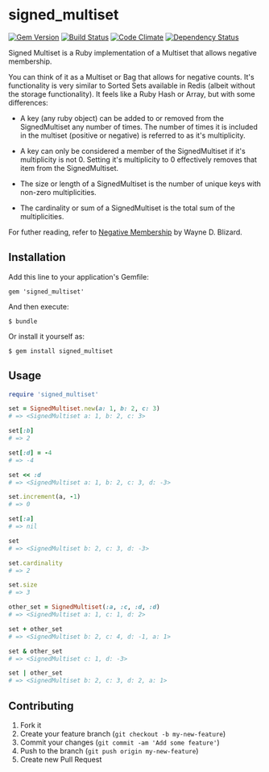 # signed_multiset

[![Gem Version](https://badge.fury.io/rb/signed_multiset.png)](http://badge.fury.io/rb/signed_multiset)
[![Build Status](https://travis-ci.org/joshwlewis/signed_multiset.png?branch=master)](https://travis-ci.org/joshwlewis/signed_multiset)
[![Code Climate](https://codeclimate.com/github/joshwlewis/signed_multiset.png)](https://codeclimate.com/github/joshwlewis/signed_multiset)
[![Dependency Status](https://gemnasium.com/joshwlewis/signed_multiset.png)](https://gemnasium.com/joshwlewis/signed_multiset)

Signed Multiset is a Ruby implementation of a Multiset that allows negative membership.

You can think of it as a Multiset or Bag that allows for negative counts. It's functionality is very similar to Sorted Sets available in Redis (albeit without the storage functionality). It feels like a Ruby Hash or Array, but with some differences:

- A key (any ruby object) can be added to or removed from the SignedMultiset any number of times. The number of times it is included in the multiset (positive or negative) is referred to as it's multiplicity.

- A key can only be considered a member of the SignedMultiset if it's multiplicity is not 0. Setting it's multiplicity to 0 effectively removes that item from the SignedMultiset.

- The size or length of a SignedMultiset is the number of unique keys with non-zero multiplicities.

- The cardinality or sum of a SignedMultiset is the total sum of the multiplicities.

For futher reading, refer to [Negative Membership](http://projecteuclid.org/DPubS/Repository/1.0/Disseminate?view=body&id=pdf_1&handle=euclid.ndjfl/1093635499) by Wayne D. Blizard.

## Installation

Add this line to your application's Gemfile:

    gem 'signed_multiset'

And then execute:

    $ bundle

Or install it yourself as:

    $ gem install signed_multiset

## Usage

```ruby
require 'signed_multiset'

set = SignedMultiset.new(a: 1, b: 2, c: 3)
# => <SignedMultiset a: 1, b: 2, c: 3>

set[:b]
# => 2

set[:d] = -4
# => -4

set << :d
# => <SignedMultiset a: 1, b: 2, c: 3, d: -3>

set.increment(a, -1)
# => 0

set[:a]
# => nil

set
# => <SignedMultiset b: 2, c: 3, d: -3>

set.cardinality
# => 2

set.size
# => 3

other_set = SignedMultiset(:a, :c, :d, :d)
# => <SignedMultiset a: 1, c: 1, d: 2>

set + other_set
# => <SignedMultiset b: 2, c: 4, d: -1, a: 1>

set & other_set
# => <SignedMultiset c: 1, d: -3>

set | other_set
# => <SignedMultiset b: 2, c: 3, d: 2, a: 1>
```

## Contributing

1. Fork it
2. Create your feature branch (`git checkout -b my-new-feature`)
3. Commit your changes (`git commit -am 'Add some feature'`)
4. Push to the branch (`git push origin my-new-feature`)
5. Create new Pull Request
